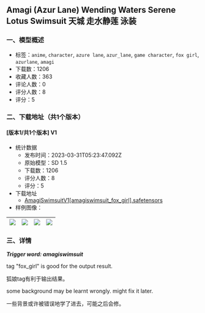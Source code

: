 ## Amagi (Azur Lane) Wending Waters Serene Lotus Swimsuit 天城 走水静莲 泳装
### 一、模型概述

- 标签：`anime`, `character`, `azure lane`, `azur_lane`, `game character`, `fox girl`, `azurlane`, `amagi`
- 下载数：1206
- 收藏人数：363
- 评论人数：0
- 评分人数：8
- 评分：5

### 二、下载地址（共1个版本）

#### [版本1/共1个版本] V1

- 统计数据
  - 发布时间：2023-03-31T05:23:47.092Z
  - 原始模型：SD 1.5
  - 下载数：1206
  - 评分人数：8
  - 评分：5
- 下载地址
  - [AmagiSwimsuitV1[amagiswimsuit_fox_girl].safetensors](https://civitai.com/api/download/models/32327)
- 样例图像：

| <img src="https://image.civitai.com/xG1nkqKTMzGDvpLrqFT7WA/74979215-7e68-4ef3-6a7f-b8f5da708d00/width=450/368066.jpeg" /> | <img src="https://image.civitai.com/xG1nkqKTMzGDvpLrqFT7WA/d61f5fbe-53d5-4205-dc17-1796d0017000/width=450/368067.jpeg" /> | <img src="https://image.civitai.com/xG1nkqKTMzGDvpLrqFT7WA/78c3abd8-e237-465c-b5de-c7b40e17f700/width=450/368091.jpeg" /> | <img src="https://image.civitai.com/xG1nkqKTMzGDvpLrqFT7WA/bc11c9ac-7c04-42fe-0ff9-8488e3dbb500/width=450/368090.jpeg" /> |
| ---- | ---- | ---- | ---- |


### 三、详情
<p><strong><em>Trigger word: amagiswimsuit</em></strong></p><p>tag "fox_girl" is good for the output result.</p><p>狐娘tag有利于输出结果。 </p><p>some background may be learnt wrongly. might fix it later.</p><p>一些背景或许被错误地学了进去，可能之后会修。</p>